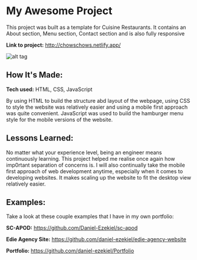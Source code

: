 # My Awesome Project
This project was built as a template for Cuisine Restaurants. It contains an About section, Menu section, Contact section and is also fully responsive

**Link to project:** http://chowschows.netlify.app/

![alt tag](images/gif1.gif)

## How It's Made:

**Tech used:** HTML, CSS, JavaScript

By using HTML to build the structure abd layout of the webpage, using CSS to style the website was relatively easier and using a mobile first approach was quite convenient. JavaScript was used to build the hamburger menu style for the mobile versions of the website.

## Lessons Learned:

No matter what your experience level, being an engineer means continuously learning. This project helped me realise once again how imp0rtant separation of concerns is. I will also continually take the mobile first approach of web development anytime, especially when it comes to developing websites. It makes scaling up the website to fit the desktop view relatively easier.

## Examples:
Take a look at these couple examples that I have in my own portfolio:

**SC-APOD:** https://github.com/Daniel-Ezekiel/sc-apod

**Edie Agency Site:** https://github.com/daniel-ezekiel/edie-agency-website

**Portfolio:** https://github.com/daniel-ezekiel/Portfolio



